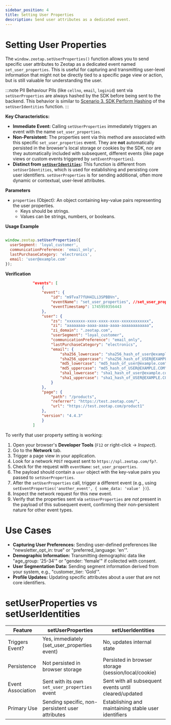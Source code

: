 ```yaml
---
sidebar_position: 4
title: Setting User Properties
description: Send user attributes as a dedicated event.
---
```


# Setting User Properties

The `window.zeotap.setUserProperties()` function allows you to send specific user attributes to Zeotap as a dedicated event named `set_user_properties`. This is useful for capturing and transmitting user-level information that might not be directly tied to a specific page view or action, but is still valuable for understanding the user.

:::note PII Behaviour
PIIs (like `cellno`, `email`, `loginid`) sent via `setUserProperties` are always hashed by the SDK before being sent to the backend. This behavior is similar to [Scenario 3. SDK Perform Hashing](./setUserIdentities/#sdk-performs-hashing) of the `setUserIdentities` function.
:::

**Key Characteristics:**

*   **Immediate Event:** Calling `setUserProperties` immediately triggers an event with the name `set_user_properties`.
*   **Non-Persistent:** The properties sent via this method are associated with this specific `set_user_properties` event. They are **not** automatically persisted in the browser's local storage or cookies by the SDK, nor are they automatically included with subsequent, different events (like page views or custom events triggered by `setEventProperties`).
*   **Distinct from [`setUserIdentities`](./setUserIdentities):** This function is different from `setUserIdentities`, which is used for establishing and persisting core user identifiers. `setUserProperties` is for sending additional, often more dynamic or contextual, user-level attributes.

**Parameters**

*   `properties` (Object): An object containing key-value pairs representing the user properties.
    *   Keys should be strings.
    *   Values can be strings, numbers, or booleans.

**Usage Example**

```javascript title="Sending user segment and a custom preference"

window.zeotap.setUserProperties({
  userSegment: 'loyal_customer',
  communicationPreference: 'email_only',
  lastPurchaseCategory: 'electronics',
  email: 'user@example.com'
});
```

**Verification**

```json title="Event properties in payload" {5,12-22}
            "events": [
                {
                "event": {
                    "id": "m9Tva77fUH4ILi3SPBBVn",
                    "eventName": "set_user_properties", //set_user_properties event name,
                    "eventTimestamp": 1745959356443
                },
                "user": {
                    "zs": "xxxxxxxx-xxxx-xxxx-xxxx-xxxxxxxxxxxx",
                    "zi": "aaaaaaaa-aaaa-aaaa-aaaa-aaaaaaaaaaaa",
                    "zi_domain": ".zeotap.com",
                    "userSegment": "loyal_customer",
                    "communicationPreference": "email_only",
                    "lastPurchaseCategory": "electronics",
                    "email": {
                        "sha256_lowercase": "sha256_hash_of_user@example.com", // SDK generated
                        "sha256_uppercase": "sha256_hash_of_USER@EXAMPLE.COM", // SDK generated
                        "md5_lowercase": "md5_hash_of_user@example.com",   // SDK generated
                        "md5_uppercase": "md5_hash_of_USER@EXAMPLE.COM",   // SDK generated
                        "sha1_lowercase": "sha1_hash_of_user@example.com",  // SDK generated
                        "sha1_uppercase": "sha1_hash_of_USER@EXAMPLE.COM"   // SDK generated
                    }
                },
                "page": { 
                    "path": "/products",
                    "referrer": "https://test.zeotap.com/",
                    "url": "https://test.zeotap.com/product1"
                },
                "version": "4.4.3"
                }
            ]
```

To verify that user property setting is working:

1. Open your browser's **Developer Tools** (`F12` or right-click → *Inspect*).
2. Go to the **Network** tab.
3. Trigger a page view in your application.
4. Look for a network `POST` request sent to ```https://spl.zeotap.com/fp?```.
5. Check for the request with `eventName`: `set_user_properties`.
6. The payload should contain a `user` object with the key-value pairs you passed to `setUserProperties`.
7. After the `setUserProperties` call, trigger a different event (e.g., using `setEventProperties('another_event', { some_data: 'value' })`).
8. Inspect the network request for this new event.
9. Verify that the properties sent via `setUserProperties` are *not* present in the payload of this subsequent event, confirming their non-persistent nature for other event types.


# Use Cases

*   **Capturing User Preferences:** Sending user-defined preferences like "newsletter_opt_in: true" or "preferred_language: 'en'".
*   **Demographic Information:** Transmitting demographic data like "age_group: '25-34'" or "gender: 'female'" if collected with consent.
*   **User Segmentation Data:** Sending segment information derived from your system, e.g., "customer_tier: 'Gold'".
*   **Profile Updates:** Updating specific attributes about a user that are not core identifiers.


# setUserProperties vs setUserIdentities
| Feature | setUserProperties | setUserIdentities | 
|---|---|---|
| Triggers Event? | Yes, immediately (set_user_properties event) | No, updates internal state |
| Persistence | Not persisted in browser storage | Persisted in browser storage (session/local/cookie) |
| Event Association | Sent with its own `set_user_properties` event | Sent with all subsequent events until cleared/updated |
| Primary Use | Sending specific, non-persistent user attributes | Establishing and maintaining stable user identifiers |